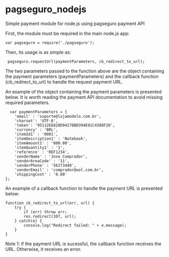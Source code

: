 pagseguro_nodejs
================

Simple payment module for node.js using pagseguro payment API

First, the module must be required in the main node.js app:

    var pagseguro = require('./pagseguro');
    
Then, its usage is as simple as:

     pagseguro.requestUrl(paymentParameters, cb_redirect_to_url);

The two parameters passed to the function above are the object containing the payment parameters (paymentParameters) and the callback function (cb_redirect_to_url) to handle the request payment URL.

An example of the object containing the payment parameters is presented below. It is worth reading the payment API documentation to avoid missing required parameters.

      
      var paymentParameters = {
        'email' : 'suporte@lojamodelo.com.br',
        'charset': 'UTF-8',
        'token': '95112EE828D94278BD394E91C4388F20',
        'currency' : 'BRL',
        'itemId1' : '0001',
        'itemDescription1' : 'Notebook',
        'itemAmount1' : '800.00',
        'itemQuantity1' : '1',
        'reference' : 'REF1234',
        'senderName' : 'Jose Comprador',
        'senderAreaCode' : '11',
        'senderPhone' : '56273440',
        'senderEmail' : 'comprador@uol.com.br',
        'shippingCost' : '0.00'
    };

    
An example of a callback function to handle the payment URL is presented below:

                                                            
    function cb_redirect_to_url(err, url) {
        try {
            if (err) throw err;
            res.redirect(307, url); 
        } catch(e) {
            console.log("Redirect failed: " + e.message);
        }
    }

Note 1: if the payment URL is sucessful, the callback function receives the URL. Otherwise, it receives an error.

   
